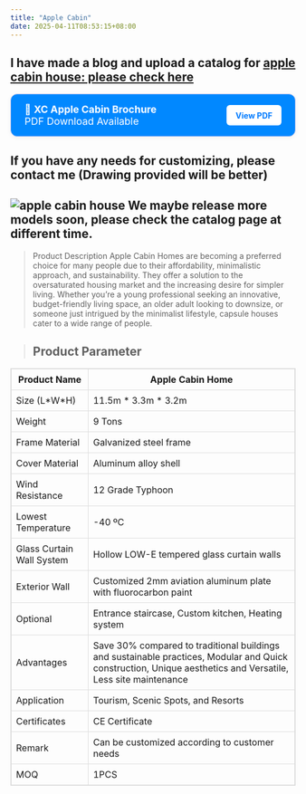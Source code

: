```yaml
---
title: "Apple Cabin"
date: 2025-04-11T08:53:15+08:00
---
```


## I have made a blog and upload a catalog for [apple cabin house: please check here](https://roryshanshan.github.io/xcmobile/posts/catalog-for-apple-cabin/)

<div style="display: flex; align-items: center; justify-content: space-between; background-color: rgb(1, 136, 255); border: 1px solid #cce; border-radius: 12px; padding: 1rem 1.5rem; max-width: 500px; margin: 1rem 0; box-shadow: 0 2px 8px rgba(0,0,0,0.05);">
  <div style="font-size: 1.1rem; color: #fff;">
    📄 <strong>XC Apple Cabin Brochure</strong><br/>
    PDF Download Available
  </div>
  <a href="/xcmobile/files/XC-Apple-Cabin.pdf" target="_blank" style="background-color: #ffffff; color: #007BFF; padding: 0.6rem 1rem; border-radius: 6px; text-decoration: none; font-weight: bold; white-space: nowrap; margin-left: 1rem;">
    View PDF
  </a>
</div>    

##  If you have any needs for customizing, please contact me (Drawing provided will be better)
![apple cabin house](https://i.postimg.cc/VYrZSdMF/20250418144850795.png?dl=1)
We maybe release more models soon, please check the catalog page at different time.
---
> Product Description
> Apple Cabin Homes are becoming a preferred choice for many people due to their affordability, minimalistic approach, and sustainability. They offer a solution to the oversaturated housing market and the increasing desire for simpler living. Whether you’re a young professional seeking an innovative, budget-friendly living space, an older adult looking to downsize, or someone just intrigued by the minimalist lifestyle, capsule houses cater to a wide range of people.

> ## Product Parameter

<table style="border: 1px solid #ddd; border-collapse: collapse;">
  <thead>
    <tr>
      <th style="border: 1px solid #ddd; padding: 8px;">Product Name</th>
      <th style="border: 1px solid #ddd; padding: 8px;">Apple Cabin Home</th>
    </tr>
  </thead>
  <tbody>
    <tr>
      <td style="border: 1px solid #ddd; padding: 8px;">Size (L*W*H)</td>
      <td style="border: 1px solid #ddd; padding: 8px;">11.5m * 3.3m * 3.2m</td>
    </tr>
    <tr>
      <td style="border: 1px solid #ddd; padding: 8px;">Weight</td>
      <td style="border: 1px solid #ddd; padding: 8px;">9 Tons</td>
    </tr>
    <tr>
      <td style="border: 1px solid #ddd; padding: 8px;">Frame Material</td>
      <td style="border: 1px solid #ddd; padding: 8px;">Galvanized steel frame</td>
    </tr>
    <tr>
      <td style="border: 1px solid #ddd; padding: 8px;">Cover Material</td>
      <td style="border: 1px solid #ddd; padding: 8px;">Aluminum alloy shell</td>
    </tr>
    <tr>
      <td style="border: 1px solid #ddd; padding: 8px;">Wind Resistance</td>
      <td style="border: 1px solid #ddd; padding: 8px;">12 Grade Typhoon</td>
    </tr>
    <tr>
      <td style="border: 1px solid #ddd; padding: 8px;">Lowest Temperature</td>
      <td style="border: 1px solid #ddd; padding: 8px;">-40 ºC</td>
    </tr>
    <tr>
      <td style="border: 1px solid #ddd; padding: 8px;">Glass Curtain Wall System</td>
      <td style="border: 1px solid #ddd; padding: 8px;">Hollow LOW-E tempered glass curtain walls</td>
    </tr>
    <tr>
      <td style="border: 1px solid #ddd; padding: 8px;">Exterior Wall</td>
      <td style="border: 1px solid #ddd; padding: 8px;">Customized 2mm aviation aluminum plate with fluorocarbon paint</td>
    </tr>
    <tr>
      <td style="border: 1px solid #ddd; padding: 8px;">Optional</td>
      <td style="border: 1px solid #ddd; padding: 8px;">Entrance staircase, Custom kitchen, Heating system</td>
    </tr>
    <tr>
      <td style="border: 1px solid #ddd; padding: 8px;">Advantages</td>
      <td style="border: 1px solid #ddd; padding: 8px;">Save 30% compared to traditional buildings and sustainable practices, Modular and Quick construction, Unique aesthetics and Versatile, Less site maintenance</td>
    </tr>
    <tr>
      <td style="border: 1px solid #ddd; padding: 8px;">Application</td>
      <td style="border: 1px solid #ddd; padding: 8px;">Tourism, Scenic Spots, and Resorts</td>
    </tr>
    <tr>
      <td style="border: 1px solid #ddd; padding: 8px;">Certificates</td>
      <td style="border: 1px solid #ddd; padding: 8px;">CE Certificate</td>
    </tr>
    <tr>
      <td style="border: 1px solid #ddd; padding: 8px;">Remark</td>
      <td style="border: 1px solid #ddd; padding: 8px;">Can be customized according to customer needs</td>
    </tr>
    <tr>
      <td style="border: 1px solid #ddd; padding: 8px;">MOQ</td>
      <td style="border: 1px solid #ddd; padding: 8px;">1PCS</td>
    </tr>
  </tbody>
</table>